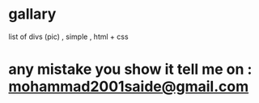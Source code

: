 # gallary
list of divs (pic) , simple , html + css
# any mistake you show it tell me on : mohammad2001saide@gmail.com 

